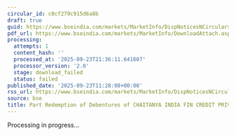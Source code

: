 ```yaml
---
circular_id: c0cf279c915d6a8b
draft: true
guid: https://www.bseindia.com/markets/MarketInfo/DispNoticesNCirculars.aspx?Noticeid={0F4639EB-531E-4112-B341-A38888F138CC}&noticeno=20250923-22&dt=09/23/2025&icount=22&totcount=84&flag=0
pdf_url: https://www.bseindia.com/markets/MarketInfo/DownloadAttach.aspx?id=20250923-22&attachedId=
processing:
  attempts: 1
  content_hash: ''
  processed_at: '2025-09-23T21:36:11.641607'
  processor_version: '2.0'
  stage: download_failed
  status: failed
published_date: '2025-09-23T11:28:08+00:00'
rss_url: https://www.bseindia.com/markets/MarketInfo/DispNoticesNCirculars.aspx?Noticeid={0F4639EB-531E-4112-B341-A38888F138CC}&noticeno=20250923-22&dt=09/23/2025&icount=22&totcount=84&flag=0
source: bse
title: Part Redemption of Debentures of CHAITANYA INDIA FIN CREDIT PRIVATE LIMITED
---
```


Processing in progress...